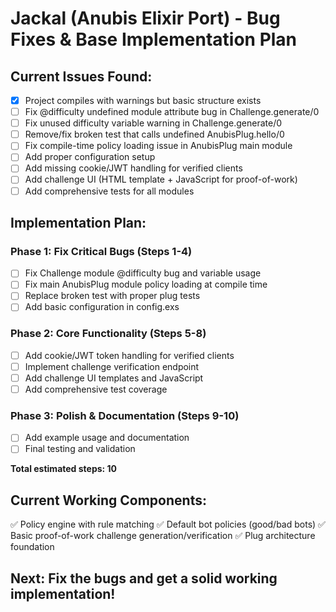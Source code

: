 # Jackal (Anubis Elixir Port) - Bug Fixes & Base Implementation Plan

## Current Issues Found:
- [x] Project compiles with warnings but basic structure exists
- [ ] Fix @difficulty undefined module attribute bug in Challenge.generate/0
- [ ] Fix unused difficulty variable warning in Challenge.generate/0  
- [ ] Remove/fix broken test that calls undefined AnubisPlug.hello/0
- [ ] Fix compile-time policy loading issue in AnubisPlug main module
- [ ] Add proper configuration setup
- [ ] Add missing cookie/JWT handling for verified clients
- [ ] Add challenge UI (HTML template + JavaScript for proof-of-work)
- [ ] Add comprehensive tests for all modules

## Implementation Plan:

### Phase 1: Fix Critical Bugs (Steps 1-4)
- [ ] Fix Challenge module @difficulty bug and variable usage
- [ ] Fix main AnubisPlug module policy loading at compile time
- [ ] Replace broken test with proper plug tests
- [ ] Add basic configuration in config.exs

### Phase 2: Core Functionality (Steps 5-8)
- [ ] Add cookie/JWT token handling for verified clients
- [ ] Implement challenge verification endpoint
- [ ] Add challenge UI templates and JavaScript
- [ ] Add comprehensive test coverage

### Phase 3: Polish & Documentation (Steps 9-10)
- [ ] Add example usage and documentation
- [ ] Final testing and validation

**Total estimated steps: 10**

## Current Working Components:
✅ Policy engine with rule matching
✅ Default bot policies (good/bad bots)
✅ Basic proof-of-work challenge generation/verification
✅ Plug architecture foundation

## Next: Fix the bugs and get a solid working implementation!
